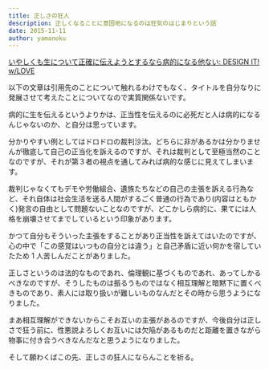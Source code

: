 ```yaml
---
title: 正しさの狂人
description: 正しくなることに意固地になるのは狂気のはじまりという話
date: 2015-11-11
author: yamanoku
---
```


[いやしくも生について正確に伝えようとするなら病的になる他ない: DESIGN IT! w/LOVE](http://gitanez.seesaa.net/article/429288298.html)

以下の文章は引用先のことについて触れるわけでもなく、タイトルを自分なりに発展させて考えたことについてなので実質関係ないです。

病的に生を伝えるというよりかは、正当性を伝えるのに必死だと人は病的になるんじゃないのか、と自分は思っています。

分かりやすい例としてはドロドロの裁判沙汰。どちらに非があるかは分かりませんが徹底して自己の正当化を訴えるのですが、それは裁判として至極当然のことなのですが、それが第３者の視点を通してみれば病的な感じに見えてしまいます。

裁判じゃなくてもデモや労働組合、遺族たちなどの自己の主張を訴える行為など、それ自体は社会生活を送る人間がするごく普通の行為であり(内容はともかく)発言の自由として問題ないことなのですが、どこかしら病的に、果てには人格を崩壊させてまでしているという印象があります。

かつて自分もそういった主張をすることがあり正当性を訴えてはいたのですが、心の中で「この感覚はいつもの自分とは違う」と自己矛盾に近い何かを宿していたため 1 人苦しんだことがありました。

正しさというのは法的なものであれ、倫理観に基づくものであれ、あってしかるべきなのですが、そうしたものは振るうものではなく相互理解と暗黙下に置くべきものであり、素人には取り扱いが難しいものなんだとその時から思うようになりました。

まあ相互理解ができないからこそお互いの主張があるのですが、今後自分は正しさで狂う前に、性悪説よろしくお互いには欠陥があるものだと距離を置きながら物事に付き合うべきなんだなと思うようになりました。

そして願わくばこの先、正しさの狂人にならんことを祈る。
